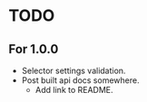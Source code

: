 # TODO

## For 1.0.0
- Selector settings validation.
- Post built api docs somewhere.
    - Add link to README.
